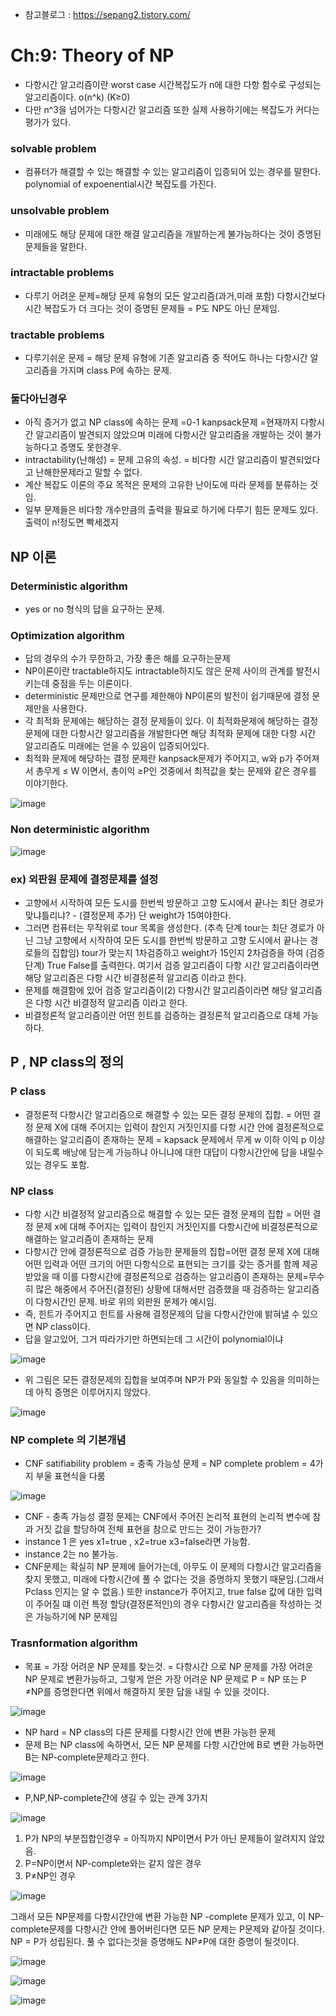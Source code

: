 - 참고블로그 : https://sepang2.tistory.com/
# Ch:9: Theory of NP

- 다항시간 알고리즘이란 worst case 시간복잡도가  n에 대한 다항 함수로 구성되는 알고리즘이다. o(n^k) (K≥0)
- 다만 n^3을 넘어가는 다항시간 알고리즘 또한 실제 사용하기에는 복잡도가 커다는 평가가 있다.

### solvable problem

- 컴퓨터가 해결할 수 있는 해결할 수 있는 알고리즘이 입증되어 있는 경우를 말한다. polynomial of expoenential시간 복잡도를 가진다.

### unsolvable problem

- 미래에도 해당 문제에 대한 해결 알고리즘을 개발하는게 불가능하다는 것이 증명된 문제들을 말한다.

### intractable problems

- 다루기 어려운 문제=해당 문제 유형의 모든 알고리즘(과거,미래 포함) 다항시간보다 시간 복잡도가 더 크다는 것이 증명된 문제들 = P도 NP도 아닌 문제임.

### tractable problems

- 다루기쉬운 문제 = 해당 문제 유형에 기존 알고리즘 중 적어도 하나는 다항시간 알고리즘을 가지며 class P에 속하는 문제.

### 둘다아닌경우

- 아직 증거가 없고 NP class에 속하는 문제 =0-1 kanpsack문제 =현재까지 다항시간 알고리즘이 발견되지 않았으며 미래에 다항시간 알고리즘을 개발하는 것이 불가능하다고 증명도 못한경우.
- intractability(난해성) = 문제 고유의 속성. = 비다항 시간 알고리즘이 발견되었다고 난해한문제라고 말할 수 없다.
- 계산 복잡도 이론의 주요 목적은 문제의 고유한 난이도에 따라 문제를 분류하는 것임.
- 일부 문제들은 비다항 개수만큼의 출력을 필요로 하기에 다루기 힘든 문제도 있다. 출력이 n!정도면 빡세겠지

## NP 이론

### Deterministic algorithm

- yes or no 형식의 답을 요구하는 문제.

### Optimization algorithm

- 답의 경우의 수가 무한하고, 가장 좋은 해를 요구하는문제
- NP이론이란 tractable하지도 intractable하지도 않은 문제 사이의 관계를 발전시키는데 중점을 두는 이론이다.
- deterministic 문제만으로 연구를 제한해야 NP이론의 발전이 쉽기때문에 결정 문제만을 사용한다.
- 각 최적화 문제에는 해당하는 결정 문제들이 있다. 이 최적화문제에 해당하는 결정 문제에 대한 다항시간 알고리즘을 개발한다면 해당 최적화 문제에 대한 다항 시간 알고리즘도 미래에는 얻을 수 있음이 입증되어있다.
- 최적화 문제에 해당하는 결정 문제란 kanpsack문제가 주어지고, w와 p가 주어져서 총무게 ≤ W 이면서, 총이익 ≥P인 것중에서 최적값을 찾는 문제와 같은 경우를 이야기한다.

![image](https://user-images.githubusercontent.com/43203949/215638243-4f93f952-4e12-4c8e-9bef-2c8bd9100eaf.png)

### Non deterministic algorithm

![image](https://user-images.githubusercontent.com/43203949/215638289-7ae5e785-9923-4ec8-b609-cf3fdbe36f08.png)

### ex) 외판원 문제에 결정문제를 설정

- 고향에서 시작하여 모든 도시를 한번씩 방문하고 고향 도시에서 끝나는 최단 경로가 맞냐틀리냐? - (결정문제 추가) 단 weight가 15여야한다.
- 그러면 컴퓨터는 무작위로 tour 목록을 생성한다. (추측 단계 tour는 최단 경로가 아닌 그냥 고향에서 시작하여 모든 도시를 한번씩 방문하고 고향 도시에서 끝나는 경로들의 집합임) tour가 맞는지 1차검증하고 weight가 15인지 2차검증을 하여 (검증단계) True False를 출력한다. 여기서 검증 알고리즘이 다항 시간 알고리즘이라면 해당 알고리즘은 다항 시간 비결정론적 알고리즘 이라고 한다.
- 문제를 해결함에 있어 검증 알고리즘이(2) 다항시간 알고리즘이라면 해당 알고리즘은 다항 시간 비결정적 알고리즘 이라고 한다.
- 비결정론적 알고리즘이란 어떤 힌트를 검증하는 결정론적 알고리즘으로 대체 가능하다.

## P , NP class의 정의

### P class

- 결정론적 다항시간 알고리즘으로 해결할 수 있는 모든 결정 문제의 집합. = 어떤 결정 문제 X에 대해 주어지는 입력이 참인지 거짓인지를 다항 시간 안에 결정론적으로 해결하는 알고리즘이 존재하는 문제 = kapsack 문제에서 무게 w 이하 이익  p 이상이 되도록 배낭에 담는게 가능하냐 아니냐에 대한 대답이 다항시간안에 답을 내릴수 있는 경우도 포함.

### NP class

- 다항 시간 비결정적 알고리즘으로 해결할 수 있는 모든 결정 문제의 집합 = 어떤 결정 문제 x에 대해 주어지는 입력이 참인지 거짓인지를 다항시간에 비결정론적으로 해결하는 알고리즘이 존재하는 문제
- 다항시간 안에 결정론적으로 검증 가능한 문제들의 집합=어떤 결정 문제 X에 대해 어떤 입력과 어떤 크기의 어떤 다항식으로 표현되는 크기를 갖는 증거를 함께 제공받았을 때 이를 다항시간에 결정론적으로 검증하는 알고리즘이 존재하는 문제=무수히 많은 해중에서 주어진(결정된) 상황에 대해서만 검증했을 때 검증하는 알고리즘이 다항시간인 문제.  바로 위의 외판원 문제가 예시임.
- 즉, 힌트가 주어지고 힌트를 사용해 결정문제의 답을 다항시간안에 밝혀낼 수 있으면 NP class이다.
- 답을 알고있어, 그거 따라가기만 하면되는데 그 시간이 polynomial이냐

![image](https://user-images.githubusercontent.com/43203949/215638782-adc5f404-f7d8-424b-9dcb-b021e4c862b8.png)

- 위 그림은 모든 결정문제의 집합을 보여주며 NP가 P와 동일할 수 있음을 의미하는데 아직 증명은 이루어지지 않았다.

![image](https://user-images.githubusercontent.com/43203949/215638839-620fa10e-b667-4ef1-ad8e-4d27c4901c66.png)

### NP complete 의 기본개념

- CNF satifiability problem = 충족 가능성 문제 = NP complete problem = 4가지 부울 표현식을 다룸

![image](https://user-images.githubusercontent.com/43203949/215638899-fbee2c57-4a87-4576-af04-723125944334.png)

- CNF -  충족 가능성 결정 문제는 CNF에서 주어진 논리적 표현의 논리적 변수에 참과 거짓 값을 할당하여 전체 표현을 참으로 만드는 것이 가능한가?
- instance 1 은 yes x1=true , x2=true x3=false라면 가능함.
- instance 2는 no 불가능.
- CNF문제는 확실히 NP 문제에 들어가는데, 아무도 이 문제의 다항시간 알고리즘을 찾지 못했고, 미래에 다항시간에 풀 수 없다는 것을 증명하지 못했기 때문임.(그래서 Pclass 인지는 알 수 없음.) 또한 instance가 주어지고, true false 값에 대한 입력이 주어질 떄 이런 특정 할당(결정론적인)의 경우 다항시간 알고리즘을 작성하는 것은 가능하기에 NP 문제임

### Trasnformation algorithm

- 목표 = 가장 어려운 NP 문제를 찾는것. = 다항시간 으로 NP 문제를 가장 어려운 NP 문제로 변환가능하고, 그렇게 얻은 가장 어려운 NP 문제로 P = NP 또는 P ≠NP를 증명한다면 위에서 해결하지 못한 답을 내릴 수 있을 것이다.

![image](https://user-images.githubusercontent.com/43203949/215639030-f979d09e-e346-4beb-87ab-5447b131bc65.png)

- NP hard = NP class의 다른 문제를  다항시간 안에 변환 가능한 문제
- 문제 B는 NP class에 속하면서, 모든 NP 문제를 다항 시간안에  B로 변환 가능하면 B는 NP-complete문제라고 한다.

![image](https://user-images.githubusercontent.com/43203949/215639117-91017a80-54a9-46ee-a211-e95df4ecb1e6.png)

- P,NP,NP-complete간에 생길 수 있는 관계 3가지

![image](https://user-images.githubusercontent.com/43203949/215639173-bcf88adb-7eb0-4f47-b77d-e9c58944035a.png)

1. P가 NP의 부분집합인경우 = 아직까지 NP이면서 P가 아닌 문제들이 알려지지 않았음.
2. P=NP이면서 NP-complete와는 같지 않은 경우
3. P≠NP인 경우

![image](https://user-images.githubusercontent.com/43203949/215639221-1fe7e602-00c7-406c-8279-54a00062c99c.png)

그래서 모든 NP문제를 다항시간안에 변환 가능한 NP -complete 문제가 있고, 이 NP-complete문제를 다항시간 안에 풀어버린다면 모든 NP 문제는 P문제와 같아질 것이다. NP = P가 성립된다. 풀 수 없다는것을 증명해도 NP≠P에 대한 증명이 될것이다.

![image](https://user-images.githubusercontent.com/43203949/215639276-edc81e54-b88b-4c58-851f-d39c633205ea.png)

![image](https://user-images.githubusercontent.com/43203949/215639294-df339560-7ff7-4b35-9f1d-97beb10aff22.png)

![image](https://user-images.githubusercontent.com/43203949/215639313-7abd3abf-9f67-499a-bd89-3bbd3e2187d1.png)
